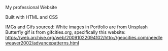 My professional Website

Built with HTML and CSS

IMGs and Gifs sourced:
White images in Portfolio are from Unsplash
Butterfly gif is from gifcities.org, specifically this website: https://web.archive.org/web/20091022094102/http://geocities.com/needleweaver2002/advancepatterns.html